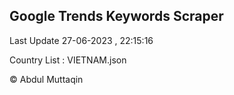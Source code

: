 

## Google Trends Keywords Scraper 
 
Last Update 27-06-2023 , 22:15:16

Country List :
VIETNAM.json



© Abdul Muttaqin 
